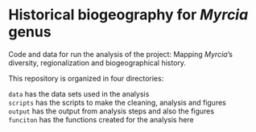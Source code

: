 
<!-- README.md is generated from README.Rmd. Please edit that file -->

# Historical biogeography for *Myrcia* genus

<!-- badges: start -->
<!-- badges: end -->

Code and data for run the analysis of the project: Mapping *Myrcia*’s
diversity, regionalization and biogeographical history.

This repository is organized in four directories:

`data` has the data sets used in the analysis  
`scripts` has the scripts to make the cleaning, analysis and figures  
`output` has the output from analysis steps and also the figures  
`funciton` has the functions created for the analysis here
